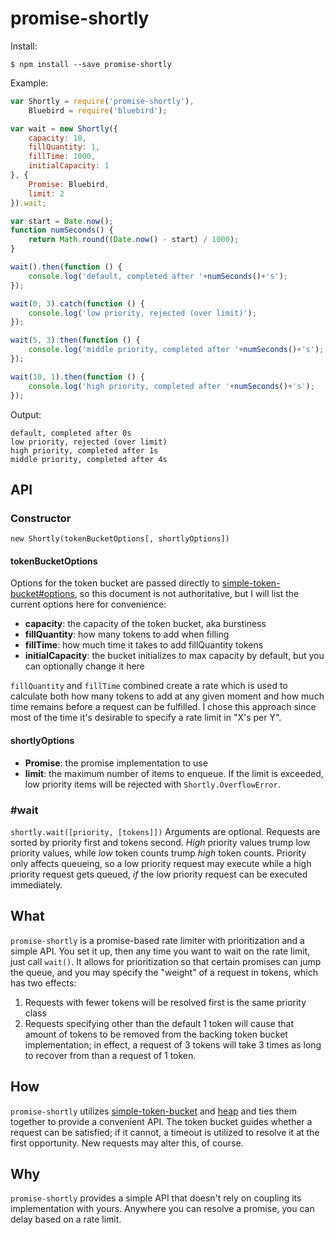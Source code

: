 # promise-shortly

Install:
```
$ npm install --save promise-shortly
```

Example:
```js
var Shortly = require('promise-shortly'),
    Bluebird = require('bluebird');

var wait = new Shortly({
    capacity: 10,
    fillQuantity: 1,
    fillTime: 1000,
    initialCapacity: 1
}, {
    Promise: Bluebird,
    limit: 2
}).wait;

var start = Date.now();
function numSeconds() {
    return Math.round((Date.now() - start) / 1000);
}

wait().then(function () {
    console.log('default, completed after '+numSeconds()+'s');
});

wait(0, 3).catch(function () {
    console.log('low priority, rejected (over limit)');
});

wait(5, 3).then(function () {
    console.log('middle priority, completed after '+numSeconds()+'s');
});

wait(10, 1).then(function () {
    console.log('high priority, completed after '+numSeconds()+'s');
});
```

Output:
```
default, completed after 0s
low priority, rejected (over limit)
high priority, completed after 1s
middle priority, completed after 4s
```

## API

### Constructor
`new Shortly(tokenBucketOptions[, shortlyOptions])`

#### tokenBucketOptions
Options for the token bucket are passed directly to [simple-token-bucket#options](https://www.npmjs.com/package/simple-token-bucket#options), so this document is not authoritative, but I will list the current options here for convenience:

* **capacity**: the capacity of the token bucket, aka burstiness
* **fillQuantity**: how many tokens to add when filling
* **fillTime**: how much time it takes to add fillQuantity tokens
* **initialCapacity**: the bucket initializes to max capacity by default, but you can optionally change it here

`fillQuantity` and `fillTime` combined create a rate which is used to calculate both how many tokens to add at any given moment and how much time remains before a request can be fulfilled. I chose this approach since most of the time it's desirable to specify a rate limit in "X's per Y".

#### shortlyOptions
* **Promise**: the promise implementation to use
* **limit**: the maximum number of items to enqueue. If the limit is exceeded, low priority items will be rejected with `Shortly.OverflowError`.

### #wait
`shortly.wait([priority, [tokens]])`
Arguments are optional. Requests are sorted by priority first and tokens second. *High* priority values trump low priority values, while *low* token counts trump *high* token counts. Priority only affects queueing, so a low priority request may execute while a high priority request gets queued, *if* the low priority request can be executed immediately.

## What
`promise-shortly` is a promise-based rate limiter with prioritization and a simple API. You set it up, then any time you want to wait on the rate limit, just call `wait()`. It allows for prioritization so that certain promises can jump the queue, and you may specify the "weight" of a request in tokens, which has two effects:
1. Requests with fewer tokens will be resolved first is the same priority class
2. Requests specifying other than the default 1 token will cause that amount of tokens to be removed from the backing token bucket implementation; in effect, a request of 3 tokens will take 3 times as long to recover from than a request of 1 token.

## How
`promise-shortly` utilizes [simple-token-bucket](https://www.npmjs.com/package/simple-token-bucket) and [heap](https://www.npmjs.com/package/heap) and ties them together to provide a convenient API. The token bucket guides whether a request can be satisfied; if it cannot, a timeout is utilized to resolve it at the first opportunity. New requests may alter this, of course.

## Why
`promise-shortly` provides a simple API that doesn't rely on coupling its implementation with yours. Anywhere you can resolve a promise, you can delay based on a rate limit.

